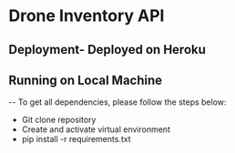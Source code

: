 # Drone Inventory API

## Deployment- Deployed on Heroku

## Running on Local Machine

-- To get all dependencies, please follow the steps below:

- Git clone repository
- Create and activate virtual environment
- pip install -r requirements.txt

